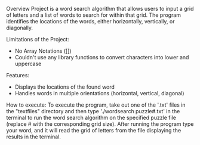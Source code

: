 Overview
Project is a word search algorithm that allows users to input a grid of letters and a list of words to search for within that grid. The program identifies the locations of the words, either horizontally, vertically, or diagonally.


Limitations of the Project: 
  - No Array Notations ([])
  - Couldn't use any library functions to convert characters into lower and uppercase

Features: 
  - Displays the locations of the found word
  - Handles words in multiple orientations (horizontal, vertical, diagonal)

How to execute: 
To execute the program, take out one of the '.txt' files in the "textfiles" directory and then type './wordsearch puzzle#.txt' in the terminal to run the word search algorithm on the specified puzzle file (replace # with the corresponding grid size). After running the program type your word, and it will read the grid of letters
from the file displaying the results in the terminal.








